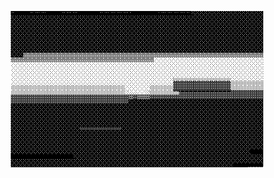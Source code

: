 <p align="center">
  <img src="https://github.com/vincentcox/vincentcox/blob/main/assets/smiley.gif?raw=true" width="80%" height="250px">
</p>

<!--
**vincentcox/vincentcox** is a ✨ _special_ ✨ repository because its `README.md` (this file) appears on your GitHub profile.

Here are some ideas to get you started:

- 🔭 I’m currently working on ...
- 🌱 I’m currently learning ...
- 👯 I’m looking to collaborate on ...
- 🤔 I’m looking for help with ...
- 💬 Ask me about ...
- 📫 How to reach me: ...
- 😄 Pronouns: ...
- ⚡ Fun fact: ...
-->

